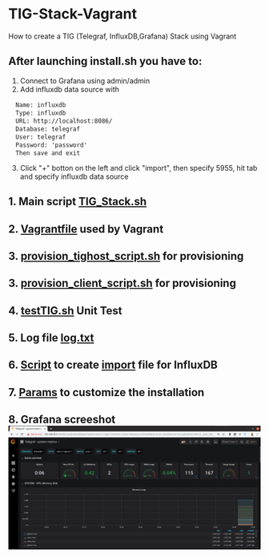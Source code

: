 # TIG-Stack-Vagrant
How to create a TIG (Telegraf, InfluxDB,Grafana) Stack using Vagrant

## After launching install.sh you have to:
1. Connect to Grafana using admin/admin
2. Add influxdb data source with
```
  Name: influxdb
  Type: influxdb
  URL: http://localhost:8086/
  Database: telegraf
  User: telegraf
  Password: 'password'
  Then save and exit
```
3. Click "+" botton on the left and click "import", then specify 5955, hit tab and specify influxdb data source

## 1. Main script <a href=TIG_Stack.sh>TIG_Stack.sh</a>
## 2. <a href=Vagrantfile>Vagrantfile</a> used by Vagrant
## 3. <a href=provision_tighost_script.sh>provision_tighost_script.sh</a> for provisioning
## 3. <a href=provision_client_script.sh>provision_client_script.sh</a> for provisioning
## 4. <a href=testTIG.sh>testTIG.sh</a> Unit Test
## 5. Log file <a href=log.txt>log.txt</a>
## 6. <a href=create_data.sh>Script</a> to create <a href=import>import</a> file for InfluxDB
## 7. <a href=params.sh>Params</a> to customize the installation
## 8. Grafana screeshot <img src=grafana.png>
